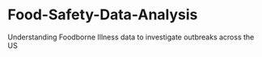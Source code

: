 # Food-Safety-Data-Analysis
Understanding Foodborne Illness data to investigate outbreaks across the US
